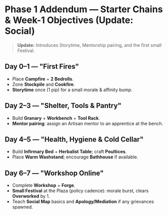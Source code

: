 # Phase 1 Addendum — Starter Chains & Week-1 Objectives (Update: Social)

> **Update:** Introduces Storytime, Mentorship pairing, and the first small Festival.

## Day 0–1 — "First Fires"
- Place **Campfire** + **2 Bedrolls**.
- Zone **Stockpile** and **Cookfire**.
- **Storytime** once (1 pip) for a small morale & affinity bump.

## Day 2–3 — "Shelter, Tools & Pantry"
- Build **Granary** + **Workbench** + **Tool Rack**.
- **Mentor pairing**: assign an Artisan mentor to an apprentice at the bench.

## Day 4–5 — "Health, Hygiene & Cold Cellar"
- Build **Infirmary Bed** + **Herbalist Table**; craft **Poultices**.
- Place **Warm Washstand**; encourage **Bathhouse** if available.

## Day 6–7 — "Workshop Online"
- Complete **Workshop** + **Forge**.
- **Small Festival** at the Plaza (policy cadence): morale burst, clears **Overworked** by 1.
- Teach **Social Map** basics and **Apology/Mediation** if any grievances spawned.
